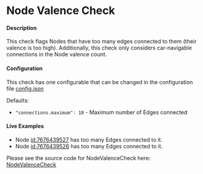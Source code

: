 # Node Valence Check

#### Description

This check flags Nodes that have too many edges connected to them (their valence is too high). Additionally, this check only considers car-navigable connections in the Node valence count.

#### Configuration

This check has one configurable that can be changed in the configuration file [config.json](../../config/configuration.json)

Defaults:
- ```"connections.maximum": 10``` - Maximum number of Edges connected

#### Live Examples

- Node [id:7676439527](https://www.openstreetmap.org/node/7676439527) has too many Edges connected to it.
- Node [id:7676439526](https://www.openstreetmap.org/node/7676439526) has too many Edges connected to it.


Please see the source code for NodeValenceCheck here: [NodeValenceCheck](../../src/main/java/org/openstreetmap/atlas/checks/validation/points/NodeValenceCheck.java)